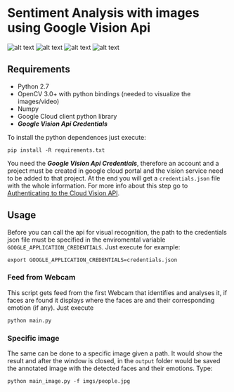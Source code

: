 # Sentiment Analysis with images using Google Vision Api



![alt text][s1] ![alt text][s2] ![alt text][s3] ![alt text][s4]



## Requirements
* Python 2.7
* OpenCV 3.0+ with python bindings (needed to visualize the images/video)
* Numpy
* Google Cloud client python library
* ***Google Vision Api Credentials***

To install the python dependences just execute:

```
pip install -R requirements.txt
```

You need the ***Google Vision Api Credentials***, therefore an account and a project must be created in google cloud portal and the vision service need to be added to that project. At the end you will get a `credentials.json` file with the whole information. For more info about this step go to [Authenticating to the Cloud Vision API](https://cloud.google.com/vision/docs/auth).



## Usage

Before you can call the api for visual recognition, the path to the credentials json file must be specified in the enviromental variable `GOOGLE_APPLICATION_CREDENTIALS`. Just execute for example:
```
export GOOGLE_APPLICATION_CREDENTIALS=credentials.json
```


### Feed from Webcam

This script gets feed from the first Webcam that identifies and analyses it, if faces are found it displays where the faces are and their corresponding emotion (if any). Just execute

```
python main.py
```

### Specific image

The same can be done to a specific image given a path. It would show the result and after the window is closed, in the `output` folder would be saved the annotated image with the detected faces and their emotions. Type:

```
python main_image.py -f imgs/people.jpg
```





[s1]: https://github.com/charlielito/vision-sentiment-analysis-googleapi/master/output/output_Happy.png "S"
[s2]: https://github.com/charlielito/vision-sentiment-analysis-googleapi/master/output/output_Surprised.png "S"
[s3]: https://github.com/charlielito/vision-sentiment-analysis-googleapi/master/output/output_Sad.png "S"
[s4]: https://github.com/charlielito/vision-sentiment-analysis-googleapi/master/output/output_Angry.png "S"
